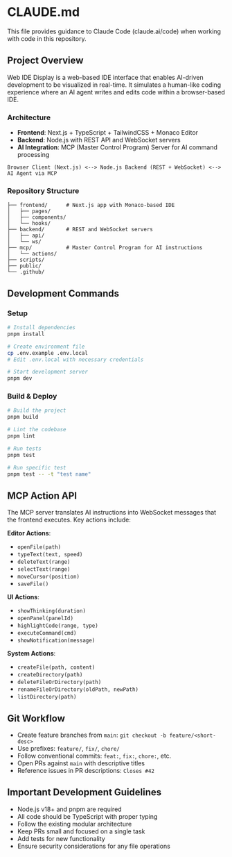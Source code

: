 # CLAUDE.md

This file provides guidance to Claude Code (claude.ai/code) when working with code in this repository.

## Project Overview

Web IDE Display is a web-based IDE interface that enables AI-driven development to be visualized in real-time. It simulates a human-like coding experience where an AI agent writes and edits code within a browser-based IDE.

### Architecture

- **Frontend**: Next.js + TypeScript + TailwindCSS + Monaco Editor
- **Backend**: Node.js with REST API and WebSocket servers
- **AI Integration**: MCP (Master Control Program) Server for AI command processing

```
Browser Client (Next.js) <--> Node.js Backend (REST + WebSocket) <--> AI Agent via MCP
```

### Repository Structure

```
├── frontend/      # Next.js app with Monaco-based IDE
│   ├── pages/
│   ├── components/
│   └── hooks/
├── backend/       # REST and WebSocket servers 
│   ├── api/
│   └── ws/
├── mcp/           # Master Control Program for AI instructions
│   └── actions/
├── scripts/
├── public/
└── .github/
```

## Development Commands

### Setup

```bash
# Install dependencies
pnpm install

# Create environment file
cp .env.example .env.local
# Edit .env.local with necessary credentials

# Start development server
pnpm dev
```

### Build & Deploy

```bash
# Build the project
pnpm build

# Lint the codebase
pnpm lint

# Run tests
pnpm test

# Run specific test
pnpm test -- -t "test name"
```

## MCP Action API

The MCP server translates AI instructions into WebSocket messages that the frontend executes. Key actions include:

**Editor Actions**:
- `openFile(path)`
- `typeText(text, speed)`
- `deleteText(range)`
- `selectText(range)`
- `moveCursor(position)`
- `saveFile()`

**UI Actions**:
- `showThinking(duration)`
- `openPanel(panelId)`
- `highlightCode(range, type)`
- `executeCommand(cmd)`
- `showNotification(message)`

**System Actions**:
- `createFile(path, content)`
- `createDirectory(path)`
- `deleteFileOrDirectory(path)`
- `renameFileOrDirectory(oldPath, newPath)`
- `listDirectory(path)`

## Git Workflow

- Create feature branches from `main`: `git checkout -b feature/<short-desc>`
- Use prefixes: `feature/`, `fix/`, `chore/`
- Follow conventional commits: `feat:`, `fix:`, `chore:`, etc.
- Open PRs against `main` with descriptive titles
- Reference issues in PR descriptions: `Closes #42`

## Important Development Guidelines

- Node.js v18+ and pnpm are required
- All code should be TypeScript with proper typing
- Follow the existing modular architecture
- Keep PRs small and focused on a single task
- Add tests for new functionality
- Ensure security considerations for any file operations